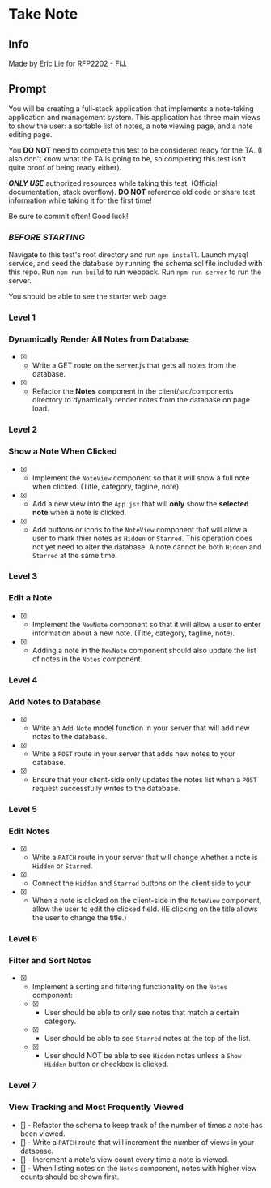 # Take Note

## Info

Made by Eric Lie for RFP2202 - FiJ.

## Prompt

You will be creating a full-stack application that implements a note-taking application and management system. This application has three main views to show the user: a sortable list of notes, a note viewing page, and a note editing page.

You **DO NOT** need to complete this test to be considered ready for the TA. (I also don't know what the TA is going to be, so completing this test isn't quite proof of being ready either).

***ONLY USE*** authorized resources while taking this test. (Official documentation, stack overflow). **DO NOT** reference old code or share test information while taking it for the first time!

Be sure to commit often! Good luck!

### ***BEFORE STARTING***

Navigate to this test's root directory and run `npm install`.
Launch mysql service, and seed the database by running the schema.sql file included with this repo.
Run `npm run build` to run webpack.
Run `npm run server` to run the server.

You should be able to see the starter web page.

### Level 1
### Dynamically Render All Notes from Database

- [X] - Write a GET route on the server.js that gets all notes from the database.
- [X] - Refactor the **Notes** component in the client/src/components directory to dynamically render notes from the database on page load.

### Level 2
### Show a Note When Clicked

- [X] - Implement the `NoteView` component so that it will show a full note when clicked. (Title, category, tagline, note).
- [X] - Add a new view into the `App.jsx` that will **only** show the **selected note** when a note is clicked.
- [X] - Add buttons or icons to the `NoteView` component that will allow a user to mark thier notes as `Hidden` or `Starred`. This operation does not yet need to alter the database. A note cannot be both `Hidden` and `Starred` at the same time.

### Level 3
### Edit a Note

- [X] - Implement the `NewNote` component so that it will allow a user to enter information about a new note. (Title, category, tagline, note).
- [X] - Adding a note in the `NewNote` component should also update the list of notes in the `Notes` component.

### Level 4
### Add Notes to Database

- [X] - Write an `Add Note` model function in your server that will add new notes to the database.
- [X] - Write a `POST` route in your server that adds new notes to your database.
- [X] - Ensure that your client-side only updates the notes list when a `POST` request successfully writes to the database.

### Level 5
### Edit Notes

- [X] - Write a `PATCH` route in your server that will change whether a note is `Hidden` or `Starred`.
- [X] - Connect the `Hidden` and `Starred` buttons on the client side to your
- [X] - When a note is clicked on the client-side in the `NoteView` component, allow the user to edit the clicked field. (IE clicking on the title allows the user to change the title.)

### Level 6
### Filter and Sort Notes

- [X] - Implement a sorting and filtering functionality on the `Notes` component:
  - [X] - User should be able to only see notes that match a certain category.
  - [X] - User should be able to see `Starred` notes at the top of the list.
  - [X] - User should NOT be able to see `Hidden` notes unless a `Show Hidden` button or checkbox is clicked.

### Level 7
### View Tracking and Most Frequently Viewed

- [] - Refactor the schema to keep track of the number of times a note has been viewed.
- [] - Write a `PATCH` route that will increment the number of views in your database.
- [] - Increment a note's view count every time a note is viewed.
- [] - When listing notes on the `Notes` component, notes with higher view counts should be shown first.